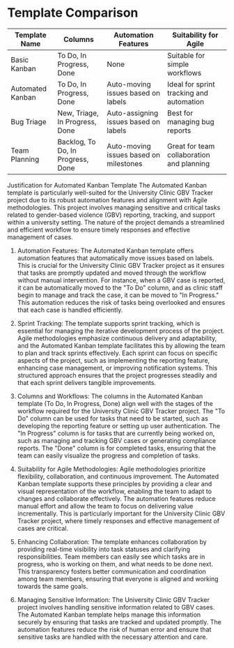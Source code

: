 # Template Comparison

| Template Name     | Columns                  | Automation Features           | Suitability for Agile |
|-------------------|--------------------------|-------------------------------|-----------------------|
| Basic Kanban      | To Do, In Progress, Done | None                          | Suitable for simple workflows |
| Automated Kanban  | To Do, In Progress, Done | Auto-moving issues based on labels | Ideal for sprint tracking and automation |
| Bug Triage        | New, Triage, In Progress, Done | Auto-assigning issues based on labels | Best for managing bug reports |
| Team Planning     | Backlog, To Do, In Progress, Done | Auto-moving issues based on milestones | Great for team collaboration and planning |

Justification for Automated Kanban Template
The Automated Kanban template is particularly well-suited for the University Clinic GBV Tracker project due to its robust automation features and alignment with Agile methodologies. This project involves managing sensitive and critical tasks related to gender-based violence (GBV) reporting, tracking, and support within a university setting. The nature of the project demands a streamlined and efficient workflow to ensure timely responses and effective management of cases.

1. Automation Features: The Automated Kanban template offers automation features that automatically move issues based on labels. This is crucial for the University Clinic GBV Tracker project as it ensures that tasks are promptly updated and moved through the workflow without manual intervention. For instance, when a GBV case is reported, it can be automatically moved to the "To Do" column, and as clinic staff begin to manage and track the case, it can be moved to "In Progress." This automation reduces the risk of tasks being overlooked and ensures that each case is handled efficiently.

2. Sprint Tracking: The template supports sprint tracking, which is essential for managing the iterative development process of the project. Agile methodologies emphasize continuous delivery and adaptability, and the Automated Kanban template facilitates this by allowing the team to plan and track sprints effectively. Each sprint can focus on specific aspects of the project, such as implementing the reporting feature, enhancing case management, or improving notification systems. This structured approach ensures that the project progresses steadily and that each sprint delivers tangible improvements.

3. Columns and Workflows: The columns in the Automated Kanban template (To Do, In Progress, Done) align well with the stages of the workflow required for the University Clinic GBV Tracker project. The "To Do" column can be used for tasks that need to be started, such as developing the reporting feature or setting up user authentication. The "In Progress" column is for tasks that are currently being worked on, such as managing and tracking GBV cases or generating compliance reports. The "Done" column is for completed tasks, ensuring that the team can easily visualize the progress and completion of tasks.

4. Suitability for Agile Methodologies: Agile methodologies prioritize flexibility, collaboration, and continuous improvement. The Automated Kanban template supports these principles by providing a clear and visual representation of the workflow, enabling the team to adapt to changes and collaborate effectively. The automation features reduce manual effort and allow the team to focus on delivering value incrementally. This is particularly important for the University Clinic GBV Tracker project, where timely responses and effective management of cases are critical.

5. Enhancing Collaboration: The template enhances collaboration by providing real-time visibility into task statuses and clarifying responsibilities. Team members can easily see which tasks are in progress, who is working on them, and what needs to be done next. This transparency fosters better communication and coordination among team members, ensuring that everyone is aligned and working towards the same goals.

6. Managing Sensitive Information: The University Clinic GBV Tracker project involves handling sensitive information related to GBV cases. The Automated Kanban template helps manage this information securely by ensuring that tasks are tracked and updated promptly. The automation features reduce the risk of human error and ensure that sensitive tasks are handled with the necessary attention and care.
